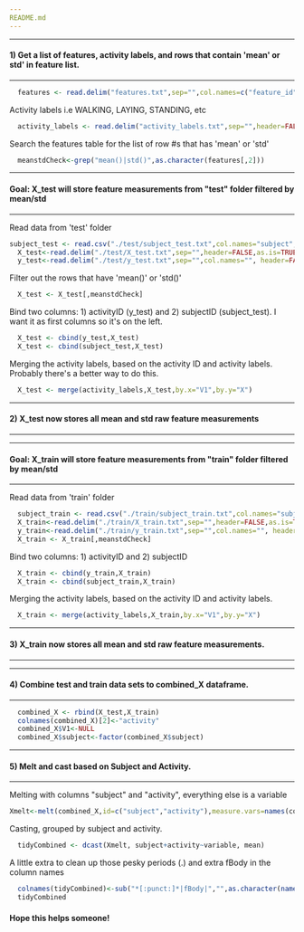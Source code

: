 ```yaml
---
README.md 
---
```

---

#### 1) Get a list of features, activity labels, and rows that contain 'mean' or std' in feature list.
---
```r
  features <- read.delim("features.txt",sep="",col.names=c("feature_id","feature"),header=FALSE)
```
Activity labels i.e WALKING, LAYING, STANDING, etc
```r
  activity_labels <- read.delim("activity_labels.txt",sep="",header=FALSE)
```
Search the features table for the list of row #s that has 'mean' or 'std'
```r
  meanstdCheck<-grep("mean()|std()",as.character(features[,2]))
```
---
#### Goal: X_test will store feature measurements from "test" folder filtered by mean/std
---

Read data from 'test' folder

```r
subject_test <- read.csv("./test/subject_test.txt",col.names="subject",header=FALSE)
  X_test<-read.delim("./test/X_test.txt",sep="",header=FALSE,as.is=TRUE,col.names=as.character(features[,2]))
  y_test<-read.delim("./test/y_test.txt",sep="",col.names="", header=FALSE)
```
Filter out the rows that have 'mean()' or 'std()' 
```r
  X_test <- X_test[,meanstdCheck]
```
Bind two columns: 1) activityID (y_test) and 2) subjectID (subject_test). I want it as first columns so it's on the left.
```r
  X_test <- cbind(y_test,X_test)
  X_test <- cbind(subject_test,X_test)
```
Merging the activity labels, based on the activity ID and activity labels.
Probably there's a better way to do this.
```r
  X_test <- merge(activity_labels,X_test,by.x="V1",by.y="X")
```
---
#### 2) X_test now stores all mean and std raw feature measurements
---

---
#### Goal: X_train will store feature measurements from "train" folder filtered by mean/std
---

Read data from 'train' folder
```r
  subject_train <- read.csv("./train/subject_train.txt",col.names="subject",header=FALSE)
  X_train<-read.delim("./train/X_train.txt",sep="",header=FALSE,as.is=TRUE,col.names=as.character(features[,2]))
  y_train<-read.delim("./train/y_train.txt",sep="",col.names="", header=FALSE)
  X_train <- X_train[,meanstdCheck]
```
Bind two columns: 1) activityID and 2) subjectID 
```r
  X_train <- cbind(y_train,X_train)
  X_train <- cbind(subject_train,X_train)
```

Merging the activity labels, based on the activity ID and activity labels.
```r
  X_train <- merge(activity_labels,X_train,by.x="V1",by.y="X")
```
---
#### 3) X_train now stores all mean and std raw feature measurements.
---


---
#### 4) Combine test and train data sets to combined_X dataframe.
---
```r
  combined_X <- rbind(X_test,X_train)
  colnames(combined_X)[2]<-"activity"
  combined_X$V1<-NULL
  combined_X$subject<-factor(combined_X$subject)
```
---
#### 5) Melt and cast based on Subject and Activity.
---

Melting with columns "subject" and "activity", everything else is a variable

```r
Xmelt<-melt(combined_X,id=c("subject","activity"),measure.vars=names(combined_X)[3:length(combined_X)])
```
Casting, grouped by subject and activity.
```r
  tidyCombined <- dcast(Xmelt, subject+activity~variable, mean)
```
A little extra to clean up those pesky periods (.) and extra fBody in the column names
```r
  colnames(tidyCombined)<-sub("*[:punct:]*|fBody|","",as.character(names(tidyCombined)))
  tidyCombined
```

#### Hope this helps someone!